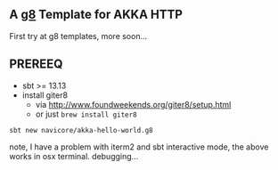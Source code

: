 A [g8] Template for AKKA HTTP
---

First try at g8 templates, more soon...

## PREREEQ

  * sbt >= 13.13
  * install giter8
    * via http://www.foundweekends.org/giter8/setup.html 
    * or just `brew install giter8`

```console
sbt new navicore/akka-hello-world.g8 
```

note, I have a problem with iterm2 and sbt interactive mode, the above works in osx terminal.  debugging...

[g8]: http://www.foundweekends.org/giter8/

